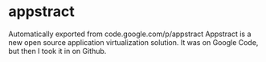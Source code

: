 # appstract
Automatically exported from code.google.com/p/appstract
Appstract is a new open source application virtualization solution.
It was on Google Code, but then I took it in on Github.
